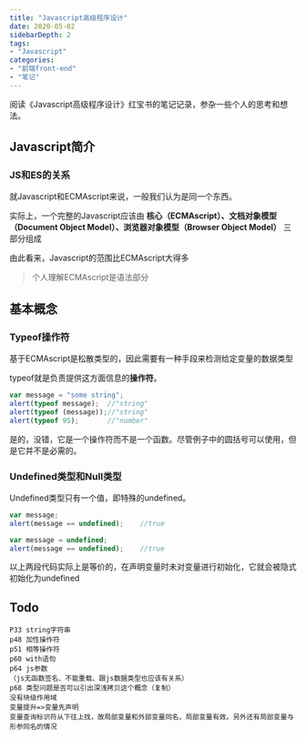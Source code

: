 ```yaml
---
title: "Javascript高级程序设计"
date: 2020-05-02
sidebarDepth: 2
tags:
- "Javascript"
categories:
- "前端front-end"
- "笔记"
---
```

阅读《Javascript高级程序设计》红宝书的笔记记录，参杂一些个人的思考和想法。
<!-- more -->

## Javascript简介
### JS和ES的关系
就Javascript和ECMAscript来说，一般我们认为是同一个东西。

实际上，一个完整的Javascript应该由 **核心（ECMAscript）、文档对象模型（Document Object Model）、浏览器对象模型（Browser Object Model）** 三部分组成

由此看来，Javascript的范围比ECMAscript大得多


>个人理解ECMAscript是语法部分
## 基本概念

### Typeof操作符

基于ECMAscript是松散类型的，因此需要有一种手段来检测给定变量的数据类型

typeof就是负责提供这方面信息的**操作符**。

```javascript
var message = "some string";
alert(typeof message);	//"string"
alert(typeof (message));//"string"
alert(typeof 95);		//"number"
```



是的，没错，它是一个操作符而不是一个函数。尽管例子中的圆括号可以使用，但是它并不是必需的。

### Undefined类型和Null类型

Undefined类型只有一个值，即特殊的undefined。

```javascript
var message;
alert(message == undefined);	//true

var message = undefined;
alert(message == undefined);	//true
```

以上两段代码实际上是等价的，在声明变量时未对变量进行初始化，它就会被隐式初始化为undefined



## Todo

```
P33	string字符串
p48	加性操作符
p51	相等操作符
p60	with语句
p64	js参数
（js无函数签名、不能重载、跟js数据类型也应该有关系）
p68	类型问题是否可以引出深浅拷贝这个概念（复制）
没有块级作用域
变量提升=>变量先声明
变量查询标识符从下往上找，故局部变量和外部变量同名，局部变量有效。另外还有局部变量与形参同名的情况
```

